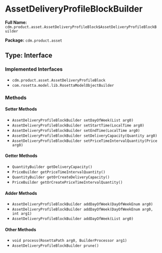 # AssetDeliveryProfileBlockBuilder

**Full Name:** `cdm.product.asset.AssetDeliveryProfileBlock$AssetDeliveryProfileBlockBuilder`

**Package:** `cdm.product.asset`

## Type: Interface

### Implemented Interfaces

- `cdm.product.asset.AssetDeliveryProfileBlock`
- `com.rosetta.model.lib.RosettaModelObjectBuilder`

### Methods

#### Setter Methods

- `AssetDeliveryProfileBlockBuilder setDayOfWeek(List arg0)`
- `AssetDeliveryProfileBlockBuilder setStartTime(LocalTime arg0)`
- `AssetDeliveryProfileBlockBuilder setEndTime(LocalTime arg0)`
- `AssetDeliveryProfileBlockBuilder setDeliveryCapacity(Quantity arg0)`
- `AssetDeliveryProfileBlockBuilder setPriceTimeIntervalQuantity(Price arg0)`

#### Getter Methods

- `QuantityBuilder getDeliveryCapacity()`
- `PriceBuilder getPriceTimeIntervalQuantity()`
- `QuantityBuilder getOrCreateDeliveryCapacity()`
- `PriceBuilder getOrCreatePriceTimeIntervalQuantity()`

#### Adder Methods

- `AssetDeliveryProfileBlockBuilder addDayOfWeek(DayOfWeekEnum arg0)`
- `AssetDeliveryProfileBlockBuilder addDayOfWeek(DayOfWeekEnum arg0, int arg1)`
- `AssetDeliveryProfileBlockBuilder addDayOfWeek(List arg0)`

#### Other Methods

- `void process(RosettaPath arg0, BuilderProcessor arg1)`
- `AssetDeliveryProfileBlockBuilder prune()`

